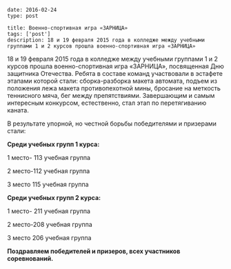 ```
date: 2016-02-24
type: post

title: Военно-спортивная игра «ЗАРНИЦА»
tags: ['post']
description: 18 и 19 февраля 2015 года в колледже между учебными группами 1 и 2 курсов прошла военно-спортивная игра «ЗАРНИЦА»
```



18 и 19 февраля 2015 года в колледже между учебными группами 1 и 2 курсов прошла военно-спортивная игра «ЗАРНИЦА», посвященная Дню защитника Отечества. Ребята в составе команд участвовали в эстафете этапами которой стали: сборка-разборка макета автомата, подъем из положения лежа макета противопехотной мины, бросание на меткость теннисного мяча, бег между препятствиями. Завершающим и самым интересным конкурсом, естественно, стал этап по перетягиванию каната.

В результате упорной, но честной борьбы победителями и призерами стали:

**Среди учебных групп 1 курса:**

1 место- 113 учебная группа

2 место-112 учебная группа

3 место 115 учебная группа

**Среди учебных групп 2 курса:**

1 место- 211 учебная группа

2 место-208 учебная группа

3 место 206 учебная группа

**Поздравляем победителей и призеров, всех участников соревнований.**
